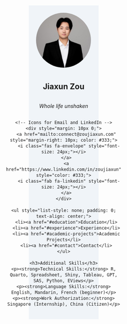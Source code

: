 <!-- Include Font Awesome for icons -->
<link rel="stylesheet" href="https://cdnjs.cloudflare.com/ajax/libs/font-awesome/6.0.0-beta3/css/all.min.css">

<div style="display: flex; align-items: flex-start;">

  <!-- Main Content Section -->
  <div style="width: 70%; padding-right: 20px;">
    <!-- Main content with Education, Experience, and Academic Projects sections -->
  </div>

  <!-- Sidebar Section with Centered Content and Icons -->
  <div style="width: 30%; background-color: #f0f4f8; padding: 20px; text-align: center; display: flex; flex-direction: column; align-items: center;">
    <img src="profile.jpg" width="150px" alt="Profile Picture" style="border-radius: 50%; margin-bottom: 10px;">
    <h2>Jiaxun Zou</h2>
    <p><em>Whole life unshaken</em></p>

    <!-- Icons for Email and LinkedIn -->
    <div style="margin: 10px 0;">
      <a href="mailto:connect@zoujiaxun.com" style="margin-right: 10px; color: #333;">
        <i class="fas fa-envelope" style="font-size: 24px;"></i>
      </a>
      <a href="https://www.linkedin.com/in/zoujiaxun" style="color: #333;">
        <i class="fab fa-linkedin" style="font-size: 24px;"></i>
      </a>
    </div>

    <ul style="list-style: none; padding: 0; text-align: center;">
      <li><a href="#education">Education</li>
      <li><a href="#experience">Experience</li>
      <li><a href="#academic-projects">Academic Projects</li>
      <li><a href="#contact">Contact</li>
    </ul>

    <h3>Additional Skills</h3>
    <p><strong>Technical Skills:</strong> R, Quarto, Spreadsheet, Shiny, Tableau, GPT, SAS, Python, EViews</p>
    <p><strong>Language Skills:</strong> English, Mandarin, French (beginner)</p>
    <p><strong>Work Authorization:</strong> Singapore (Internship), China (Citizen)</p>
  </div>
</div>